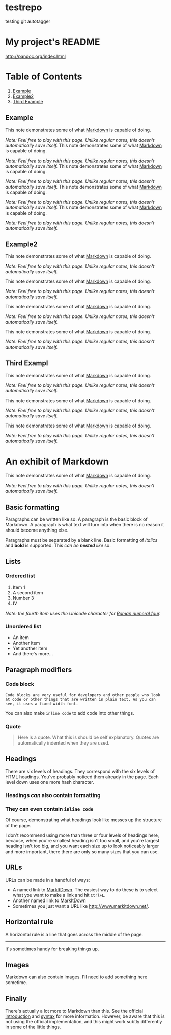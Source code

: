 # testrepo
testing git autotagger

# My project's README

http://pandoc.org/index.html

# Table of Contents
1. [Example](#example)
2. [Example2](#example2)
3. [Third Example](#third-example)

## Example

This note demonstrates some of what [Markdown][1] is capable of doing.

*Note: Feel free to play with this page. Unlike regular notes, this doesn't automatically save itself.*
This note demonstrates some of what [Markdown][1] is capable of doing.

*Note: Feel free to play with this page. Unlike regular notes, this doesn't automatically save itself.*
This note demonstrates some of what [Markdown][1] is capable of doing.

*Note: Feel free to play with this page. Unlike regular notes, this doesn't automatically save itself.*
This note demonstrates some of what [Markdown][1] is capable of doing.

*Note: Feel free to play with this page. Unlike regular notes, this doesn't automatically save itself.*
This note demonstrates some of what [Markdown][1] is capable of doing.

*Note: Feel free to play with this page. Unlike regular notes, this doesn't automatically save itself.*

## Example2

This note demonstrates some of what [Markdown][1] is capable of doing.

*Note: Feel free to play with this page. Unlike regular notes, this doesn't automatically save itself.*

This note demonstrates some of what [Markdown][1] is capable of doing.

*Note: Feel free to play with this page. Unlike regular notes, this doesn't automatically save itself.*

This note demonstrates some of what [Markdown][1] is capable of doing.

*Note: Feel free to play with this page. Unlike regular notes, this doesn't automatically save itself.*

This note demonstrates some of what [Markdown][1] is capable of doing.

*Note: Feel free to play with this page. Unlike regular notes, this doesn't automatically save itself.*

## Third Exampl

This note demonstrates some of what [Markdown][1] is capable of doing.

*Note: Feel free to play with this page. Unlike regular notes, this doesn't automatically save itself.*

This note demonstrates some of what [Markdown][1] is capable of doing.

*Note: Feel free to play with this page. Unlike regular notes, this doesn't automatically save itself.*

This note demonstrates some of what [Markdown][1] is capable of doing.

*Note: Feel free to play with this page. Unlike regular notes, this doesn't automatically save itself.*

# An exhibit of Markdown

This note demonstrates some of what [Markdown][1] is capable of doing.

*Note: Feel free to play with this page. Unlike regular notes, this doesn't automatically save itself.*

## Basic formatting

Paragraphs can be written like so. A paragraph is the basic block of Markdown. A paragraph is what text will turn into when there is no reason it should become anything else.

Paragraphs must be separated by a blank line. Basic formatting of *italics* and **bold** is supported. This *can be **nested** like* so.

## Lists

### Ordered list

1. Item 1
2. A second item
3. Number 3
4. Ⅳ

*Note: the fourth item uses the Unicode character for [Roman numeral four][2].*

### Unordered list

* An item
* Another item
* Yet another item
* And there's more...

## Paragraph modifiers

### Code block

    Code blocks are very useful for developers and other people who look at code or other things that are written in plain text. As you can see, it uses a fixed-width font.

You can also make `inline code` to add code into other things.

### Quote

> Here is a quote. What this is should be self explanatory. Quotes are automatically indented when they are used.

## Headings

There are six levels of headings. They correspond with the six levels of HTML headings. You've probably noticed them already in the page. Each level down uses one more hash character.

### Headings *can* also contain **formatting**

### They can even contain `inline code`

Of course, demonstrating what headings look like messes up the structure of the page.

I don't recommend using more than three or four levels of headings here, because, when you're smallest heading isn't too small, and you're largest heading isn't too big, and you want each size up to look noticeably larger and more important, there there are only so many sizes that you can use.

## URLs

URLs can be made in a handful of ways:

* A named link to [MarkItDown][3]. The easiest way to do these is to select what you want to make a link and hit `Ctrl+L`.
* Another named link to [MarkItDown](http://www.markitdown.net/)
* Sometimes you just want a URL like <http://www.markitdown.net/>.

## Horizontal rule

A horizontal rule is a line that goes across the middle of the page.

---

It's sometimes handy for breaking things up.

## Images

Markdown can also contain images. I'll need to add something here sometime.

## Finally

There's actually a lot more to Markdown than this. See the official [introduction][4] and [syntax][5] for more information. However, be aware that this is not using the official implementation, and this might work subtly differently in some of the little things.


  [1]: http://daringfireball.net/projects/markdown/
  [2]: http://www.fileformat.info/info/unicode/char/2163/index.htm
  [3]: http://www.markitdown.net/
  [4]: http://daringfireball.net/projects/markdown/basics
  [5]: http://daringfireball.net/projects/markdown/syntax
